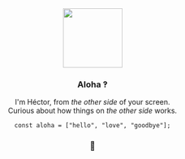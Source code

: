 <div align="center">

   
   <img src="https://github.com/user-attachments/assets/52ebcb3c-36cb-4724-b54a-cb88634af20b" width="117">
   <h3>Aloha ‽</h3>

   I'm Héctor, from _the other side_ of your screen.   
   Curious about how things on _the other side_ works.
   
   `const aloha = ["hello", "love", "goodbye"];`

   <h3>🖖</h3>

</div>


<!--

<img src="https://media.giphy.com/media/WUlplcMpOCEmTGBtBW/giphy.gif" alt="dev cat" width="113"> 

<div style="display: flex; flex-direction: row;">
  <a href="https://awesome-github-stats.azurewebsites.net/user-stats/stonkol?cardType=level&theme=github-dark&preferLogin=false&Ring=416CDD&Border=000000" style="margin-right: 10px;">
    <img src="https://awesome-github-stats.azurewebsites.net/user-stats/stonkol?cardType=level&theme=github-dark&preferLogin=false&Ring=416CDD&Border=000000" alt="My Awesome Stats" />
  </a>
</div>

</br>

<img src="https://github-contribution-stats.vercel.app/api/?username=stonkol" alt="Github Contribution Stats" width="330px" height="240px" />

<img src="https://github-readme-stats.vercel.app/api/top-langs/?username=stonkol&layout=donut" alt="Top Langs" />

<a href="https://github.com/anuraghazra/github-readme-stats">
<img src="https://github-readme-stats.vercel.app/api/top-langs/?username=anuraghazra&layout=donut" alt="Top Langs" />
</a>

<a href="https://github-contribution-stats.vercel.app/api/?username=stonkol"></a>

-->
